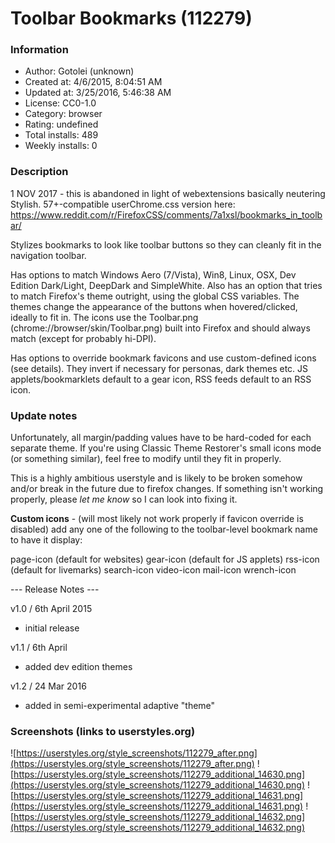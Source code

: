 # Toolbar Bookmarks (112279)

### Information
- Author: Gotolei (unknown)
- Created at: 4/6/2015, 8:04:51 AM
- Updated at: 3/25/2016, 5:46:38 AM
- License: CC0-1.0
- Category: browser
- Rating: undefined
- Total installs: 489
- Weekly installs: 0


### Description
1 NOV 2017 - this is abandoned in light of webextensions basically neutering Stylish. 57+-compatible userChrome.css version here: https://www.reddit.com/r/FirefoxCSS/comments/7a1xsl/bookmarks_in_toolbar/

Stylizes bookmarks to look like toolbar buttons so they can cleanly fit in the navigation toolbar.

Has options to match Windows Aero (7/Vista), Win8, Linux, OSX, Dev Edition Dark/Light, DeepDark and SimpleWhite. Also has an option that tries to match Firefox's theme outright, using the global CSS variables.
The themes change the appearance of the buttons when hovered/clicked, ideally to fit in. The icons use the Toolbar.png (chrome://browser/skin/Toolbar.png) built into Firefox and should always match (except for probably hi-DPI).

Has options to override bookmark favicons and use custom-defined icons (see details). They invert if necessary for personas, dark themes etc.
JS applets/bookmarklets default to a gear icon, RSS feeds default to an RSS icon.

### Update notes
Unfortunately, all margin/padding values have to be hard-coded for each separate theme. If you're using Classic Theme Restorer's small icons mode (or something similar), feel free to modify until they fit in properly.


This is a highly ambitious userstyle and is likely to be broken somehow and/or break in the future due to firefox changes.
If something isn't working properly, please <i>let me know</i> so I can look into fixing it.


<b>Custom icons</b> - (will most likely not work properly if favicon override is disabled) add any one of the following to the toolbar-level bookmark name to have it display:

page-icon (default for websites)
gear-icon (default for JS applets)
rss-icon (default for livemarks)
search-icon
video-icon
mail-icon
wrench-icon


--- Release Notes ---

v1.0 / 6th April 2015
 - initial release

v1.1 / 6th April
 - added dev edition themes

v1.2 / 24 Mar 2016
 - added in semi-experimental adaptive "theme"

### Screenshots (links to userstyles.org)
![https://userstyles.org/style_screenshots/112279_after.png](https://userstyles.org/style_screenshots/112279_after.png)
![https://userstyles.org/style_screenshots/112279_additional_14630.png](https://userstyles.org/style_screenshots/112279_additional_14630.png)
![https://userstyles.org/style_screenshots/112279_additional_14631.png](https://userstyles.org/style_screenshots/112279_additional_14631.png)
![https://userstyles.org/style_screenshots/112279_additional_14632.png](https://userstyles.org/style_screenshots/112279_additional_14632.png)

